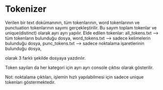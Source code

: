 # Tokenizer
Verilen bir text dokümanının, tüm tokenlarının, word tokenlarının ve punctuation tokenlarının sayımı gerçekleştirilir.
Bu sayım toplam tokenlar ve unique(distinct) olarak ayrı ayrı yapılır. 
Elde edilen tokenlar:
all_tokens.txt  --> tüm tokenların bulunduğu dosya,
word_tokens.txt --> sadece kelimelerin bulunduğu dosya,
punc_tokens.txt --> sadece noktalama işaretlerinin bulunduğu dosya, 

olarak 3 farklı şekilde dosyaya yazdırılır.

Token sayıları da her kategori için ayrı ayrı console çıktısı olarak gösterilir.

Not: noktalama çıktıları, işlemin hızlı yapılabilmesi için sadece unique tokenları göstermektedir.

